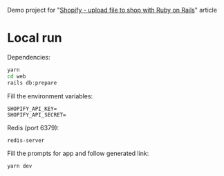Demo project for "[Shopify - upload file to shop with Ruby on Rails]([url](https://dev.to/xao0isb/shopify-send-file-to-shop-with-ruby-on-rails-44i7))" article

# Local run

Dependencies:

```bash
yarn
cd web
rails db:prepare
```

Fill the environment variables:

```
SHOPIFY_API_KEY=
SHOPIFY_API_SECRET=
```

Redis (port 6379):

```bash
redis-server
```

Fill the prompts for app and follow generated link:

```bash
yarn dev
```
